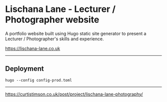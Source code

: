 # Lischana Lane - Lecturer / Photographer website

A portfolio website built using Hugo static site generator to present a Lecturer / Photographer's skills and experience.

https://lischana-lane.co.uk

-------------

## Deployment

```
hugo --config config-prod.toml
```


----------------

https://curtistimson.co.uk/post/project/lischana-lane-photography/